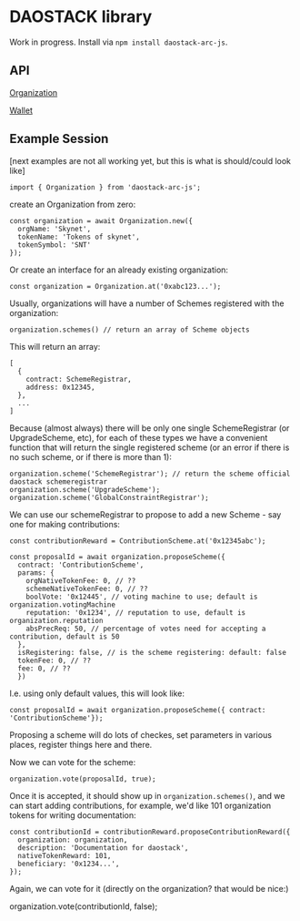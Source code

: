 
# DAOSTACK library

Work in progress.  Install via `npm install daostack-arc-js`.

## API

[Organization](organization.md)

[Wallet](wallet.md)

## Example Session
[next examples are not all working yet, but this is what is should/could look like]

    import { Organization } from 'daostack-arc-js';

create an Organization from zero:

    const organization = await Organization.new({
      orgName: 'Skynet',
      tokenName: 'Tokens of skynet',
      tokenSymbol: 'SNT'
    });

Or create an interface for an already existing organization:

    const organization = Organization.at('0xabc123...');

Usually, organizations will have a number of Schemes registered with the organization:

    organization.schemes() // return an array of Scheme objects

This will return an array:

    [
      {
        contract: SchemeRegistrar,
        address: 0x12345,
      },
      ...
    ]

Because (almost always) there will be only one single SchemeRegistrar (or UpgradeScheme, etc),
for each of these types we have a convenient function that will return the single registered scheme
(or an error if there is no such scheme, or if there is more than 1):


    organization.scheme('SchemeRegistrar'); // return the scheme official daostack schemeregistrar
    organization.scheme('UpgradeScheme');
    organization.scheme('GlobalConstraintRegistrar');


We can use our schemeRegistrar to propose to add a new Scheme - say one for making contributions:

    const contributionReward = ContributionScheme.at('0x12345abc');

    const proposalId = await organization.proposeScheme({
      contract: 'ContributionScheme',
      params: {
        orgNativeTokenFee: 0, // ??
        schemeNativeTokenFee: 0, // ??
        boolVote: '0x12445', // voting machine to use; default is organization.votingMachine
        reputation: '0x1234', // reputation to use, default is organization.reputation
        absPrecReq: 50, // percentage of votes need for accepting a contribution, default is 50
      },
      isRegistering: false, // is the scheme registering: default: false
      tokenFee: 0, // ??
      fee: 0, // ??
      })

I.e. using only default values, this will look like:

    const proposalId = await organization.proposeScheme({ contract: 'ContributionScheme'});

Proposing a scheme will do lots of checkes, set parameters in various places, register things here and there.

Now we can vote for the scheme:

    organization.vote(proposalId, true);

Once it is accepted, it should show up in `organization.schemes()`, and we can start adding contributions,
for example, we'd like 101 organization tokens for writing documentation:

    const contributionId = contributionReward.proposeContributionReward({
      organization: organization,
      description: 'Documentation for daostack',
      nativeTokenReward: 101,
      beneficiary: '0x1234...',
    });

Again, we can vote for it (directly on the organization? that would be nice:)

  organization.vote(contributionId, false);
